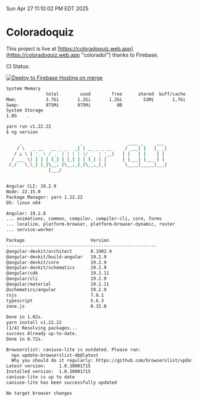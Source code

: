 Sun Apr 27 11:10:02 PM EDT 2025

# Coloradoquiz


This project is live at [https://coloradoquiz.web.app](https://coloradoquiz.web.app "colorado!") thanks to Firebase.

CI Status: 

[![Deploy to Firebase Hosting on merge](https://github.com/teamkushal/coloradoquiz/actions/workflows/firebase-hosting-merge.yml/badge.svg)](https://github.com/teamkushal/coloradoquiz/actions/workflows/firebase-hosting-merge.yml)

```bash
System Memory
               total        used        free      shared  buff/cache   available
Mem:           3.7Gi       1.2Gi       1.2Gi        51Mi       1.7Gi       2.6Gi
Swap:          975Mi       975Mi          0B
System Storage
1.8G	.
```
```bash
yarn run v1.22.22
$ ng version

     _                      _                 ____ _     ___
    / \   _ __   __ _ _   _| | __ _ _ __     / ___| |   |_ _|
   / △ \ | '_ \ / _` | | | | |/ _` | '__|   | |   | |    | |
  / ___ \| | | | (_| | |_| | | (_| | |      | |___| |___ | |
 /_/   \_\_| |_|\__, |\__,_|_|\__,_|_|       \____|_____|___|
                |___/
    

Angular CLI: 19.2.9
Node: 22.15.0
Package Manager: yarn 1.22.22
OS: linux x64

Angular: 19.2.8
... animations, common, compiler, compiler-cli, core, forms
... localize, platform-browser, platform-browser-dynamic, router
... service-worker

Package                         Version
---------------------------------------------------------
@angular-devkit/architect       0.1902.9
@angular-devkit/build-angular   19.2.9
@angular-devkit/core            19.2.9
@angular-devkit/schematics      19.2.9
@angular/cdk                    19.2.11
@angular/cli                    19.2.9
@angular/material               19.2.11
@schematics/angular             19.2.9
rxjs                            7.8.1
typescript                      5.6.3
zone.js                         0.15.0
    
Done in 1.02s.
yarn install v1.22.22
[1/4] Resolving packages...
success Already up-to-date.
Done in 0.72s.
```
```bash
Browserslist: caniuse-lite is outdated. Please run:
  npx update-browserslist-db@latest
  Why you should do it regularly: https://github.com/browserslist/update-db#readme
Latest version:     1.0.30001715
Installed version:  1.0.30001715
caniuse-lite is up to date
caniuse-lite has been successfully updated

No target browser changes
```
```bash
